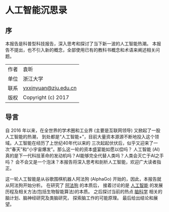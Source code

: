 ﻿<!--
  Copyright (c) 2017, Xin YUAN, courses of Zhejiang University
  All rights reserved.

  This program is free software; you can redistribute it and/or
  modify it under the terms of the 2-Clause BSD License.

  Author contact information:
    yxxinyuan@zju.edu.cn
-->

# 人工智能沉思录

## 序

本报告是科普型科技报告，深入思考和探讨了当下新一波的人工智能热潮。
本报告不提出，也不引入新的概念，全部使用已有的教科书概念和术语来阐述相关问题。

|      |         |
|:----:|---------|
| 作者 | 袁昕     |
| 单位 | 浙江大学  |
| 联系 | yxxinyuan@zju.edu.cn |
| 版权 | Copyright (c) 2017   |

## 导言

自 2016 年以来，在全世界的学术圈和工业界 (主要是互联网领导) 又掀起了一股人工智能的热潮，
到处都是“人工智能+”，目前大量资本源源不断地投入这个领域。人工智能在经历了上世纪40年代以来的
三次起起伏伏后，似乎又迎来了一次“春天”和“小宇宙爆发”。那么这一轮的资本盛宴能如愿以偿吗？
人工智能 (AI) 真的是下一代科技革命的发动机吗？AI能够完全代替人类吗？人类会灭亡于AI之手吗？
会不会又是一个泡沫？本报告将深入思考和剖析人工智能，欢迎广大读者指正。

这一轮人工智能是从谷歌围棋机器人阿法狗 (AlphaGo) 开始的，因此，本报告就从阿法狗开始分析。
在研究了 [阿法狗](阿法狗.htm "阿法狗") 的本质后，
接着讨论的是 [人工智能](人工智能.htm "人工智能") 的发展历程及相关方法(包括生物智能算法)的本质。
之后探讨当前的热点 [脑科学](脑科学.htm "脑科学") 相关的脑计划、脑神经研究及类脑研究，
探索脑工作的可能原理。
最后给出结论和展望。
